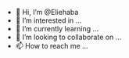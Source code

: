 - 👋 Hi, I’m @Eliehaba
- 👀 I’m interested in ...
- 🌱 I’m currently learning ...
- 💞️ I’m looking to collaborate on ...
- 📫 How to reach me ...

<!---
Eliehaba/Eliehaba is a ✨ special ✨ repository because its `README.md` (this file) appears on your GitHub profile.
You can click the Preview link to take a look at your changes.
--->
